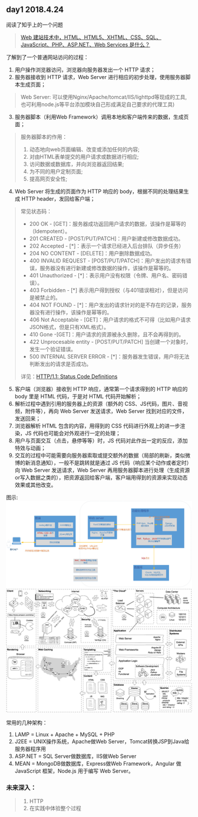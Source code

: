 ## day1 2018.4.24

阅读了知乎上的一个问题
> [Web 建站技术中，HTML、HTML5、XHTML、CSS、SQL、JavaScript、PHP、ASP.NET、Web Services 是什么？](https://www.zhihu.com/question/22689579)

了解到了一个普通网站访问的过程：

1. 用户操作浏览器访问，浏览器向服务器发出一个 HTTP 请求；
2. 服务器接收到 HTTP 请求，Web Server 进行相应的初步处理，使用服务器脚本生成页面；
> Web Server: 可以使用Nginx/Apache/tomcat/IIS/lighttpd等现成的工具,也可利用node.js等平台添加模块自己形成满足自己要求的代理工具)

3. 服务器脚本（利用Web Framework）调用本地和客户端传来的数据，生成页面；
> 服务器脚本的作用：
> 1. 动态地向web页面编辑、改变或添加任何的内容;
> 2. 对由HTML表单提交的用户请求或数据进行相应;
> 3. 访问数据或数据库，并向浏览器返回结果;
> 4. 为不同的用户定制页面;
> 5. 提高网页安全性;

4. Web Server 将生成的页面作为 HTTP 响应的 body，根据不同的处理结果生成 HTTP header，发回给客户端；
> 常见状态码：
> * 200 OK - [GET]：服务器成功返回用户请求的数据，该操作是幂等的（Idempotent）。
> * 201 CREATED - [POST/PUT/PATCH]：用户新建或修改数据成功。
> * 202 Accepted - [*]：表示一个请求已经进入后台排队（异步任务）
> * 204 NO CONTENT - [DELETE]：用户删除数据成功。
> * 400 INVALID REQUEST - [POST/PUT/PATCH]：用户发出的请求有错误，服务器没有进行新建或修改数据的操作，该操作是幂等的。
> * 401 Unauthorized - [*]：表示用户没有权限（令牌、用户名、密码错误）。
> * 403 Forbidden - [*] 表示用户得到授权（与401错误相对），但是访问是被禁止的。
> * 404 NOT FOUND - [*]：用户发出的请求针对的是不存在的记录，服务器没有进行操作，该操作是幂等的。
> * 406 Not Acceptable - [GET]：用户请求的格式不可得（比如用户请求JSON格式，但是只有XML格式）。
> * 410 Gone -[GET]：用户请求的资源被永久删除，且不会再得到的。
> * 422 Unprocesable entity - [POST/PUT/PATCH] 当创建一个对象时，发生一个验证错误。
> * 500 INTERNAL SERVER ERROR - [*]：服务器发生错误，用户将无法判断发出的请求是否成功。
>
> 详见：[HTTP/1.1: Status Code Definitions](https://www.w3.org/Protocols/rfc2616/rfc2616-sec10.html)

5. 客户端（浏览器）接收到 HTTP 响应，通常第一个请求得到的 HTTP 响应的 body 里是 HTML 代码，于是对 HTML 代码开始解析；
6. 解析过程中遇到引用的服务器上的资源（额外的 CSS、JS代码，图片、音视频，附件等），再向 Web Server 发送请求，Web Server 找到对应的文件，发送回来；
7. 浏览器解析 HTML 包含的内容，用得到的 CSS 代码进行外观上的进一步渲染，JS 代码也可能会对外观进行一定的处理；
8. 用户与页面交互（点击，悬停等等）时，JS 代码对此作出一定的反应，添加特效与动画；
9. 交互的过程中可能需要向服务器索取或提交额外的数据（局部的刷新，类似微博的新消息通知），一般不是跳转就是通过 JS 代码（响应某个动作或者定时）向 Web Server 发送请求，Web Server 再用服务器脚本进行处理（生成资源or写入数据之类的），把资源返回给客户端，客户端用得到的资源来实现动态效果或其他改变。

图示:
![](img/1.jpg)
![](img/2.jpg)

常用的几种架构：

1. LAMP = Linux + Apache + MySQL + PHP
2. J2EE = UNIX操作系统，Apache做Web Server，Tomcat转换JSP到Java给服务器程序用
3. ASP.NET = SQL Server做数据库，IIS做Web Server
4. MEAN = MongoDB做数据库，Express做Web Framework，Angular 做JavaScript 框架，Node.js 用于编写 Web Server。

### 未来深入：

> 1. HTTP
> 2. 在实践中体验整个过程
